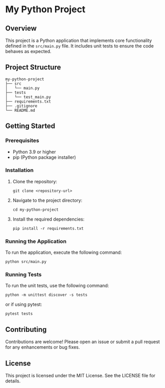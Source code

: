 # My Python Project

## Overview
This project is a Python application that implements core functionality defined in the `src/main.py` file. It includes unit tests to ensure the code behaves as expected.

## Project Structure
```
my-python-project
├── src
│   └── main.py
├── tests
│   └── test_main.py
├── requirements.txt
├── .gitignore
└── README.md
```

## Getting Started

### Prerequisites
- Python 3.9 or higher
- pip (Python package installer)

### Installation
1. Clone the repository:
   ```
   git clone <repository-url>
   ```
2. Navigate to the project directory:
   ```
   cd my-python-project
   ```
3. Install the required dependencies:
   ```
   pip install -r requirements.txt
   ```

### Running the Application
To run the application, execute the following command:
```
python src/main.py
```

### Running Tests
To run the unit tests, use the following command:
```
python -m unittest discover -s tests
```
or if using pytest:
```
pytest tests
```

## Contributing
Contributions are welcome! Please open an issue or submit a pull request for any enhancements or bug fixes.

## License
This project is licensed under the MIT License. See the LICENSE file for details.